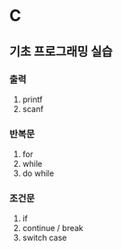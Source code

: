# C

## 기초 프로그래밍 실습
### 출력
1. printf
2. scanf
### 반복문
1. for
2. while
3. do while
### 조건문
1. if
2. continue / break
3. switch case
